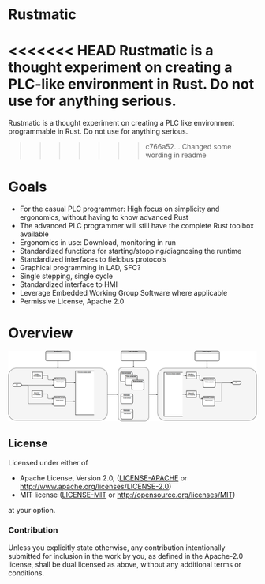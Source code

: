 # Rustmatic

<<<<<<< HEAD
Rustmatic is a thought experiment on creating a PLC-like environment in Rust. 
Do not use for anything serious.
=======
Rustmatic is a thought experiment on creating a PLC like environment programmable in Rust.
Do not use for anything serious. 
>>>>>>> c766a52... Changed some wording in readme

# Goals

* For the casual PLC programmer: High focus on simplicity and ergonomics, without having to know advanced Rust
* The advanced PLC programmer will still have the complete Rust toolbox available
* Ergonomics in use: Download, monitoring in run
* Standardized functions for starting/stopping/diagnosing the runtime
* Standardized interfaces to fieldbus protocols
* Graphical programming in LAD, SFC?
* Single stepping, single cycle
* Standardized interface to HMI
* Leverage Embedded Working Group Software where applicable 
* Permissive License, Apache 2.0

# Overview
![Overview](Overview.png)



## License

Licensed under either of

 * Apache License, Version 2.0, ([LICENSE-APACHE](LICENSE-APACHE) or http://www.apache.org/licenses/LICENSE-2.0)
 * MIT license ([LICENSE-MIT](LICENSE-MIT) or http://opensource.org/licenses/MIT)

at your option.

### Contribution

Unless you explicitly state otherwise, any contribution intentionally submitted
for inclusion in the work by you, as defined in the Apache-2.0 license, shall be dual licensed as above, without any
additional terms or conditions.
